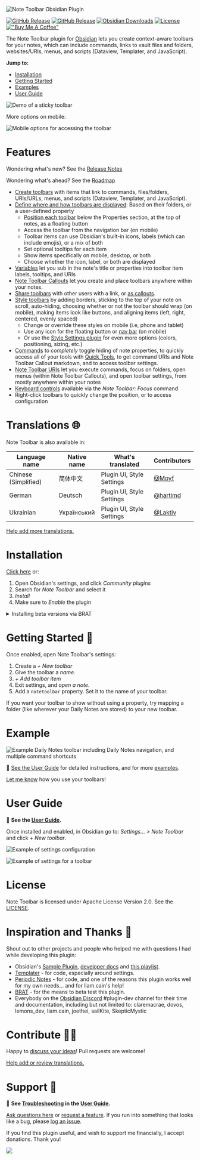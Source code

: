 ![Note Toolbar Obsidian Plugin](./docs/images/readme_banner.png)

[![GitHub Release](https://img.shields.io/github/v/release/chrisgurney/obsidian-note-toolbar?sort=semver)](https://github.com/chrisgurney/obsidian-note-toolbar/releases) [![GitHub Release](https://img.shields.io/github/v/release/chrisgurney/obsidian-note-toolbar?include_prereleases&label=latest)](https://github.com/chrisgurney/obsidian-note-toolbar/releases) [![Obsidian Downloads](https://img.shields.io/badge/dynamic/json?logo=obsidian&color=%23483699&label=downloads&query=%24%5B%22note-toolbar%22%5D.downloads&url=https%3A%2F%2Fraw.githubusercontent.com%2Fobsidianmd%2Fobsidian-releases%2Fmaster%2Fcommunity-plugin-stats.json)](https://obsidian.md/plugins?id=note-toolbar) [![License](https://img.shields.io/badge/license-Apache%202.0-blue.svg)](https://opensource.org/licenses/Apache-2.0) [!["Buy Me A Coffee"](https://img.shields.io/badge/-buy_me_a%C2%A0coffee-gray?logo=buy-me-a-coffee)](https://www.buymeacoffee.com/cheznine)

The Note Toolbar plugin for [Obsidian](https://obsidian.md) lets you create context-aware toolbars for your notes, which can include commands, links to vault files and folders, websites/URIs, menus, and scripts (Dataview, Templater, and JavaScript).

**Jump to:**

- [Installation](#installation)
- [Getting Started](#getting-started-)
- [Examples](https://github.com/chrisgurney/obsidian-note-toolbar/wiki/Examples)
- [User Guide](https://github.com/chrisgurney/obsidian-note-toolbar/wiki)

![Demo of a sticky toolbar](./docs/images/note_toolbar_demo.gif)

More options on mobile:

![Mobile options for accessing the toolbar](./docs/images/mobile_options.png)

# Features

Wondering what's new? See the [Release Notes](https://github.com/chrisgurney/obsidian-note-toolbar/releases)

Wondering what's ahead? See the [Roadmap](https://github.com/chrisgurney/obsidian-note-toolbar/wiki/Roadmap)

- [Create toolbars](https://github.com/chrisgurney/obsidian-note-toolbar/wiki/Creating-toolbars) with items that link to commands, files/folders, URIs/URLs, menus, and scripts (Dataview, Templater, and JavaScript).
- [Define where and how toolbars are displayed](https://github.com/chrisgurney/obsidian-note-toolbar/wiki/Defining-where-to-show-toolbars): Based on their folders, or a user-defined property
  - [Position each toolbar](https://github.com/chrisgurney/obsidian-note-toolbar/wiki/Positioning-toolbars) below the Properties section, at the top of notes, as a floating button
  - Access the toolbar from the navigation bar (on mobile)
  - Toolbar items can use Obsidian's built-in icons, labels (which can include emojis), or a mix of both
  - Set optional tooltips for each item
  - Show items specifically on mobile, desktop, or both
  - Choose whether the icon, label, or both are displayed
- [Variables](https://github.com/chrisgurney/obsidian-note-toolbar/wiki/Variables) let you sub in the note's title or properties into toolbar item labels, tooltips, and URIs
- [Note Toolbar Callouts](https://github.com/chrisgurney/obsidian-note-toolbar/wiki/Note-Toolbar-Callouts) let you create and place toolbars anywhere within your notes.
- [Share toolbars](https://github.com/chrisgurney/obsidian-note-toolbar/wiki/Sharing-toolbars) with other users with a link, or [as callouts](https://github.com/chrisgurney/obsidian-note-toolbar/wiki/Creating-callouts-from-toolbars).
- [Style toolbars](https://github.com/chrisgurney/obsidian-note-toolbar/wiki/Styling-toolbars) by adding borders, sticking to the top of your note on scroll, auto-hiding, choosing whether or not the toolbar should wrap (on mobile), making items look like buttons, and aligning items (left, right, centered, evenly spaced)
  - Change or override these styles on mobile (i.e, phone and tablet)
  - Use any icon for the floating button or [nav bar](https://github.com/chrisgurney/obsidian-note-toolbar/wiki/Navigation-bar) (on mobile)
  - Or use the [Style Settings plugin](https://github.com/chrisgurney/obsidian-note-toolbar/wiki/Style-Settings-plugin-support) for even more options (colors, positioning, sizing, etc.)
- [Commands](https://github.com/chrisgurney/obsidian-note-toolbar/wiki/Commands) to _completely_ toggle hiding of note properties, to quickly access all of your tools with [Quick Tools](https://github.com/chrisgurney/obsidian-note-toolbar/wiki/Quick-Tools), to get command URIs and Note Toolbar Callout markdown, and to access toolbar settings. 
- [Note Toolbar URIs](https://github.com/chrisgurney/obsidian-note-toolbar/wiki/Note-Toolbar-URIs) let you execute commands, focus on folders, open menus (within Note Toolbar Callouts), and open toolbar settings, from mostly anywhere within your notes
- [Keyboard controls](https://github.com/chrisgurney/obsidian-note-toolbar/wiki/Accessibility) available via the _Note Toolbar: Focus_ command
- Right-click toolbars to quickly change the position, or to access configuration

# Translations 🌐

Note Toolbar is also available in:

|Language name|Native name|What's translated|Contributors|
|---|---|---|---|
|Chinese (Simplified)|简体中文|Plugin UI, Style Settings|[@Moyf](https://github.com/Moyf)|
|German|Deutsch|Plugin UI, Style Settings|[@hartimd](https://github.com/hartimd)|
|Ukrainian|Український|Plugin UI, Style Settings|[@Laktiv](https://github.com/laktiv)|

[Help add more translations.](https://github.com/chrisgurney/obsidian-note-toolbar/wiki/Help-translate-Note-Toolbar-%F0%9F%8C%90)

# Installation

[Click here](https://obsidian.md/plugins?id=note-toolbar) or:

1. Open Obsidian's settings, and click _Community plugins_
2. Search for _Note Toolbar_ and select it
3. _Install_
4. Make sure to _Enable_ the plugin

<details>
<summary>Installing beta versions via BRAT</summary>
<br/>
<a href="https://github.com/TfTHacker/obsidian42-brat">BRAT</a> lets you beta-test plugins, to provide feedback.<br/>
<br/>
As beta versions become available, I welcome <a href="https://github.com/chrisgurney/obsidian-note-toolbar/discussions">your feedback</a> and any <a href="https://github.com/chrisgurney/obsidian-note-toolbar/issues">issues</a> you uncover!<br/>
<br/>
<em>Disclaimer: Betas are pre-release versions of the plugin. It is strongly encouraged to make a backup of your Note Toolbar's <code>data.json</code> file before proceeding, and/or test within a separate vault (depending on the nature of the beta).</em><br/>
<br/>
<blockquote>
  <ol>
    <li>Install the BRAT plugin:
      <ul>
        <li>Open <i>Settings > Community Plugins</i></li>
        <li><i>Disable safe mode</i>, if enabled</li>
        <li>Browse, and <i>search for "BRAT"</i></li>
        <li>Install the latest version of <i>Obsidian 42 - BRAT</i></li>
      </ul></li>
    <li>Open BRAT settings (<i>Settings -> Obsidian 42 - BRAT</i>)</li>
    <li>Scroll to the <i>Beta Plugin List</i> section</li>
    <li><i>Add Beta Plugin</i></li>
    <li>Specify this repository: <code>chrisgurney/obsidian-note-toolbar</code></li>
    <li><i>Enable the Note Toolbar plugin</i> (<i>Settings &gt; Community plugins</i>)</li>
    <li>Restart Obsidian, or re-open your vault.</li>
    <li>In Note Toolbar's settings, confirm the version number at the top is the latest beta version.</li>
  </ol>
</blockquote>
</details>

# Getting Started 🚀

Once enabled, open Note Toolbar's settings:

1. Create a _+ New toolbar_
2. Give the toolbar a _name_.
3. _+ Add toolbar item_
4. Exit settings, and _open a note_.
5. Add a `notetoolbar` property. Set it to the name of your toolbar.

If you want your toolbar to show without using a property, try mapping a folder (like wherever your Daily Notes are stored) to your new toolbar.

# Example

![Example Daily Notes toolbar including Daily Notes navigation, and multiple command shortcuts](./docs/images/example_toolbar_daily_notes.png)

📖 [See the User Guide](https://github.com/chrisgurney/obsidian-note-toolbar/wiki) for detailed instructions, and for more [examples](https://github.com/chrisgurney/obsidian-note-toolbar/wiki/Examples).

[Let me know](https://github.com/chrisgurney/obsidian-note-toolbar/discussions/categories/show-and-tell) how you use your toolbars!

# User Guide

📖 **See the [User Guide](https://github.com/chrisgurney/obsidian-note-toolbar/wiki).**

Once installed and enabled, in Obsidian go to: _Settings... > Note Toolbar_ and click _+ New toolbar_.

![Example of settings configuration](./docs/images/settings.png)

![Example of settings for a toolbar](./docs/images/settings_edit_toolbar_example.png)

# License

Note Toolbar is licensed under Apache License Version 2.0. See the [LICENSE](https://github.com/chrisgurney/obsidian-note-toolbar/blob/master/LICENSE).

# Inspiration and Thanks 🙏

Shout out to other projects and people who helped me with questions I had while developing this plugin:

- Obsidian's [Sample Plugin](https://github.com/obsidianmd/obsidian-sample-plugin), [developer docs](https://docs.obsidian.md/) and [this playlist](https://www.youtube.com/playlist?list=PLIDCb22ZUTBnMCbJa-st4PD5T3Olep078).
- [Templater](https://github.com/SilentVoid13/Templater) - for code, especially around settings.
- [Periodic Notes](https://github.com/liamcain/obsidian-periodic-notes/) - for code, and one of the reasons this plugin works well for my own needs... and for liam.cain's help!
- [BRAT](https://github.com/TfTHacker/obsidian42-brat) - for the means to beta test this plugin.
- Everybody on the [Obsidian Discord](https://discord.gg/obsidianmd) #plugin-dev channel for their time and documentation, including but not limited to: claremacrae, dovos, lemons_dev, liam.cain, joethei, sailKite, SkepticMystic

# Contribute 🧑‍💻

Happy to [discuss your ideas](https://github.com/chrisgurney/obsidian-note-toolbar/discussions)! Pull requests are welcome!

[Help add or review translations.](https://github.com/chrisgurney/obsidian-note-toolbar/wiki/Help-translate-Note-Toolbar-%F0%9F%8C%90)

# Support 🛟

📖 **See [Troubleshooting](https://github.com/chrisgurney/obsidian-note-toolbar/Troubleshooting) in the [User Guide](https://github.com/chrisgurney/obsidian-note-toolbar/wiki).**

[Ask questions here](https://github.com/chrisgurney/obsidian-note-toolbar/discussions) or [request a feature](https://github.com/chrisgurney/obsidian-note-toolbar/discussions/categories/ideas). If you run into something that looks like a bug, please [log an issue](https://github.com/chrisgurney/obsidian-note-toolbar/issues).

If you find this plugin useful, and wish to support me financially, I accept donations. Thank you!

<a href="https://www.buymeacoffee.com/cheznine"><img src="https://img.buymeacoffee.com/button-api/?text=Buy me a coffee&emoji=☕&slug=cheznine&button_colour=fe9b27&font_colour=000000&font_family=Lato&outline_colour=000000&coffee_colour=FFDD00" /></a>